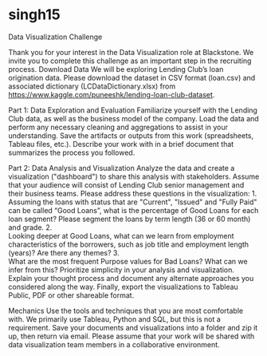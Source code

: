 # singh15
Data Visualization Challenge 

Thank you for your interest in the Data Visualization role at Blackstone. We invite you to complete this challenge as an important step in the  recruiting process. 
Download Data 
We will be exploring Lending Club’s loan origination data. Please download the dataset in CSV format (loan.csv) and associated dictionary  (LCDataDictionary.xlsx) from https://www.kaggle.com/puneeshk/lending-loan-club-dataset.  

Part 1: Data Exploration and Evaluation 
Familiarize yourself with the Lending Club data, as well as the business model of the company. Load the data and perform any necessary  cleaning and aggregations to assist in your understanding. Save the artifacts or outputs from this work (spreadsheets, Tableau files, etc.).  Describe your work with in a brief document that summarizes the process you followed. 


Part 2: Data Analysis and Visualization 
Analyze the data and create a visualization ("dashboard") to share this analysis with stakeholders. Assume that your audience will consist of  Lending Club senior management and their business teams. 
Please address these questions in the visualization: 
1.  
Assuming the loans with status that are "Current", "Issued" and "Fully Paid" can be called “Good Loans”, what is the percentage of Good  Loans for each loan segment? Please segment the loans by term length (36 or 60 month) and grade. 
2.  
Looking deeper at Good Loans, what can we learn from employment characteristics of the borrowers, such as job title and employment  length (years)? Are there any themes? 
3.  
What are the most frequent Purpose values for Bad Loans? What can we infer from this? 
Prioritize simplicity in your analysis and visualization. Explain your thought process and document any alternate approaches you considered  along the way. 
Finally, export the visualizations to Tableau Public, PDF or other shareable format. 

Mechanics 
Use the tools and techniques that you are most comfortable with. We primarily use Tableau, Python and SQL, but this is not a requirement. 
Save your documents and visualizations into a folder and zip it up, then return via email. Please assume that your work will be shared with data  visualization team members in a collaborative environment.
